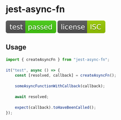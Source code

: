 # jest-async-fn

![test: passed](https://raw.githubusercontent.com/PavelDymkov/jest-async-fn/main/badges/test.svg)
![license: ISC](https://raw.githubusercontent.com/PavelDymkov/jest-async-fn/main/badges/license.svg)

## Usage

```ts
import { createAsyncFn } from "jest-async-fn";

it("test", async () => {
    const [resolved, callback] = createAsyncFn();

    someAsyncFunctionWithCallback(callback);

    await resolved;

    expect(callback).toHaveBeenCalled();
});
```
